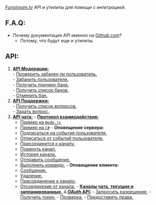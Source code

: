 *[Funstream.tv](http://funstream.tv) API и утилиты для помощи с интеграцией.*

F.A.Q:
------------------
  - Почему документация API именно на [Github.com](https://github.com/)?
    - Потому, что будут еще и утилиты.

API:
------------------
  1. [**API Модерации:**](moderation/README.md)  
    - [Проверить забанен ли пользователь.](moderation/check/README.md#Проверить-забанен-ли-пользователь)  
    - [Забанить пользователя.](moderation/accuse/README.md#Забанить-пользователя)  
    - [Получить причину бана.](moderation/reasons/README.md#Получить-причину-бана)  
    - [Получить список банов.](moderation/list/README.md#Получить-список-банов)  
    - [Отменить бан.](moderation/undo/README.md#Отменить-бан)  
  2. [**API Поддержки:**](support/README.md)  
    - [Получить список вопросов.](support/list/README.md#Получить-список-вопросов)  
    - [Задать вопрос.](support/ask/README.md#Задать-вопрос)  
  3. [**API чата:**](chat/README.md)
    - [**Протокол взаимодействия:**](chat/protocol.md#Протокол-взаимодействия)  
      - [Пример на `Node.js`](chat/example/Node.js)
      - [Пример на `C#`](chat/example/CSharp.cs)
    - **Оповещение сервера:**
      - [Подписаться на события пользователя.](chat/login/README.md#Подписаться-на-события-пользователя)
      - [Отписаться от событий пользователя.](chat/logout/README.md#Отписаться-от-событий-пользователя)
      - [Присоединится к каналу.](chat/join/README.md#Присоединится-к-каналу)
      - [Покинуть канал.](chat/leave/README.md#Покинуть-канал)
      - [История канала.](chat/history/README.md#История-канала)
      - [Отправить сообщение.](chat/publish/README.md#Отправить-сообщение)
      - [Выполнить команду.](chat/command/README.md#Выполнить-команду)
    - **Оповещение клиента:**
      - [Сообщение.](chat/message/README.md#Сообщение) 
      - [Удаление.](chat/message/remove/README.md#Удаление)
      - [Присоединение к каналу.](chat/user/join/README.md#Присоединение-к-каналу)  
      - [Отсоединение от канала.](chat/user/leave/README.md#Отсоединение-от-канала)
    - [**Каналы чата, текущие и запланированные.**](chat/channels.md) 
  4.[**OAuth API:**](oauth/README.md)
    - [Запросить разрешение.](oauth/README.md#Запросить-разрешение)
    - [Получить токен.](oauth/README.md#Получить-токен)
    - [Проверка.](oauth/README.md#Проверка)
    - [Предоставить права.](oauth/README.md#Предоставить-права)
